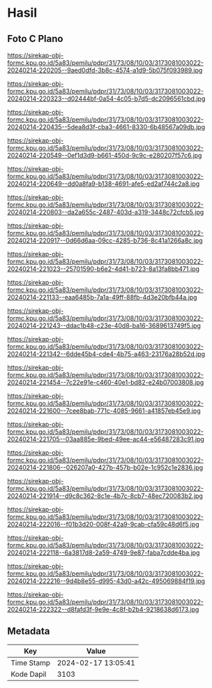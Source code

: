 # Hasil

## Foto C Plano

https://sirekap-obj-formc.kpu.go.id/5a83/pemilu/pdpr/31/73/08/10/03/3173081003022-20240214-220205--9aed0dfd-3b8c-4574-a1d9-5b075f093989.jpg

https://sirekap-obj-formc.kpu.go.id/5a83/pemilu/pdpr/31/73/08/10/03/3173081003022-20240214-220323--d02444bf-0a54-4c05-b7d5-dc2096561cbd.jpg

https://sirekap-obj-formc.kpu.go.id/5a83/pemilu/pdpr/31/73/08/10/03/3173081003022-20240214-220435--5dea8d3f-cba3-4661-8330-6b48567a09db.jpg

https://sirekap-obj-formc.kpu.go.id/5a83/pemilu/pdpr/31/73/08/10/03/3173081003022-20240214-220549--0ef1d3d9-b661-450d-9c9c-e280207f57c6.jpg

https://sirekap-obj-formc.kpu.go.id/5a83/pemilu/pdpr/31/73/08/10/03/3173081003022-20240214-220649--dd0a8fa9-b138-4691-afe5-ed2af744c2a8.jpg

https://sirekap-obj-formc.kpu.go.id/5a83/pemilu/pdpr/31/73/08/10/03/3173081003022-20240214-220803--da2a655c-2487-403d-a319-3448c72cfcb5.jpg

https://sirekap-obj-formc.kpu.go.id/5a83/pemilu/pdpr/31/73/08/10/03/3173081003022-20240214-220917--0d66d6aa-09cc-4285-b736-8c41a1266a8c.jpg

https://sirekap-obj-formc.kpu.go.id/5a83/pemilu/pdpr/31/73/08/10/03/3173081003022-20240214-221023--25701590-b6e2-4d41-b723-8a13fa8bb471.jpg

https://sirekap-obj-formc.kpu.go.id/5a83/pemilu/pdpr/31/73/08/10/03/3173081003022-20240214-221133--eaa6485b-7a1a-49ff-88fb-4d3e20bfb44a.jpg

https://sirekap-obj-formc.kpu.go.id/5a83/pemilu/pdpr/31/73/08/10/03/3173081003022-20240214-221243--ddac1b48-c23e-40d8-ba16-3689613749f5.jpg

https://sirekap-obj-formc.kpu.go.id/5a83/pemilu/pdpr/31/73/08/10/03/3173081003022-20240214-221342--6dde45b4-cde4-4b75-a463-23176a28b52d.jpg

https://sirekap-obj-formc.kpu.go.id/5a83/pemilu/pdpr/31/73/08/10/03/3173081003022-20240214-221454--7c22e91e-c460-40e1-bd82-e24b07003808.jpg

https://sirekap-obj-formc.kpu.go.id/5a83/pemilu/pdpr/31/73/08/10/03/3173081003022-20240214-221600--7cee8bab-771c-4085-9661-a41857eb45e9.jpg

https://sirekap-obj-formc.kpu.go.id/5a83/pemilu/pdpr/31/73/08/10/03/3173081003022-20240214-221705--03aa885e-9bed-49ee-ac44-e56487283c91.jpg

https://sirekap-obj-formc.kpu.go.id/5a83/pemilu/pdpr/31/73/08/10/03/3173081003022-20240214-221806--026207a0-427b-457b-b02e-1c952c1e2836.jpg

https://sirekap-obj-formc.kpu.go.id/5a83/pemilu/pdpr/31/73/08/10/03/3173081003022-20240214-221914--d9c8c362-8c1e-4b7c-8cb7-48ec720083b2.jpg

https://sirekap-obj-formc.kpu.go.id/5a83/pemilu/pdpr/31/73/08/10/03/3173081003022-20240214-222016--f01b3d20-008f-42a9-9cab-cfa59c48d6f5.jpg

https://sirekap-obj-formc.kpu.go.id/5a83/pemilu/pdpr/31/73/08/10/03/3173081003022-20240214-222118--6a3817d8-2a59-4749-9e87-faba7cdde4ba.jpg

https://sirekap-obj-formc.kpu.go.id/5a83/pemilu/pdpr/31/73/08/10/03/3173081003022-20240214-222216--9d4b8e55-d995-43d0-a42c-495069884f19.jpg

https://sirekap-obj-formc.kpu.go.id/5a83/pemilu/pdpr/31/73/08/10/03/3173081003022-20240214-222322--d8fafd3f-9e9e-4c8f-b2b4-9218638d6173.jpg


## Metadata

| Key        | Value               |
| ---------- | ------------------- |
| Time Stamp | 2024-02-17 13:05:41 |
| Kode Dapil | 3103                |



